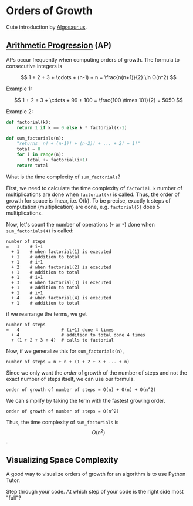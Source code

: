 # Orders of Growth

Cute introduction by [Algosaur.us](http://algosaur.us/algorithmic-complexity/).

## [Arithmetic Progression](https://en.wikipedia.org/wiki/Arithmetic_progression) (AP)

APs occur frequently when computing orders of growth. The formula to consecutive integers is

$$
1 + 2 + 3 + \cdots + (n-1) + n = \frac{n(n+1)}{2} \in O(n^2)
$$

Example 1:

$$
1 + 2 + 3 + \cdots + 99 + 100 = \frac{100 \times 101}{2} = 5050
$$

Example 2:

```python
def factorial(k):
    return 1 if k == 0 else k * factorial(k-1)

def sum_factorials(n):
    "returns  n! + (n-1)! + (n-2)! + ... + 2! + 1!"
    total = 0
    for i in range(n):
        total += factorial(i+1)
    return total
```

What is the time complexity of `sum_factorials`?

First, we need to calculate the time complexity of `factorial`. `k` number of multiplications are done when `factorial(k)` is called. Thus, the order of growth for space is linear, i.e. O(k). To be precise, exactly `k` steps of computation (multiplication) are done, e.g. `factorial(5)` does 5 multiplications.

Now, let's count the number of operations (`+` or `*`) done when `sum_factorials(4)` is called:

```
number of steps
=   1    # i+1
  + 1    # when factorial(1) is executed
  + 1    # addition to total
  + 1    # i+1
  + 2    # when factorial(2) is executed
  + 1    # addition to total
  + 1    # i+1
  + 3    # when factorial(3) is executed
  + 1    # addition to total
  + 1    # i+1
  + 4    # when factorial(4) is executed
  + 1    # addition to total
```

if we rearrange the terms, we get

```
number of steps
=   4                # (i+1) done 4 times
  + 4                # addition to total done 4 times
  + (1 + 2 + 3 + 4)  # calls to factorial
```

Now, if we generalize this for `sum_factorials(n)`,

```
number of steps = n + n + (1 + 2 + 3 + ... + n)
```

Since we only want the *order* of growth of the number of steps and not the exact number of steps itself, we can use our formula.

```
order of growth of number of steps = O(n) + O(n) + O(n^2)
```

We can simplify by taking the term with the fastest growing order.

```
order of growth of number of steps = O(n^2)
```

Thus, the time complexity of `sum_factorials` is $$O(n^2)$$.

## Visualizing Space Complexity

A good way to visualize orders of growth for an algorithm is to use Python Tutor.

Step through your code. At which step of your code is the right side most "full"?
